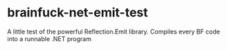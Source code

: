# brainfuck-net-emit-test
A little test of the powerful Reflection.Emit library. Compiles every BF code into a runnable .NET program
